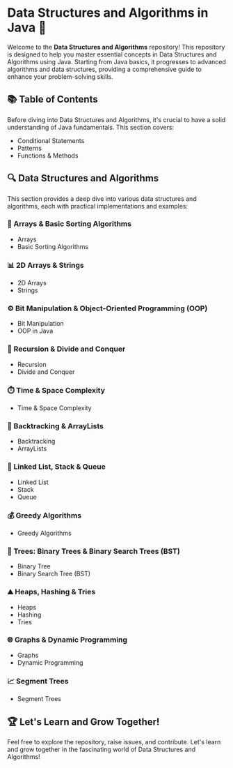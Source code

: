 # Data Structures and Algorithms in Java 🚀

Welcome to the **Data Structures and Algorithms** repository! This repository is designed to help you master essential concepts in Data Structures and Algorithms using Java. Starting from Java basics, it progresses to advanced algorithms and data structures, providing a comprehensive guide to enhance your problem-solving skills.

## 📚 Table of Contents

Before diving into Data Structures and Algorithms, it's crucial to have a solid understanding of Java fundamentals. This section covers:

- Conditional Statements
- Patterns
- Functions & Methods

## 🔍 Data Structures and Algorithms

This section provides a deep dive into various data structures and algorithms, each with practical implementations and examples:

### 🔢 Arrays & Basic Sorting Algorithms
- Arrays
- Basic Sorting Algorithms

### 📊 2D Arrays & Strings
- 2D Arrays
- Strings

### ⚙️ Bit Manipulation & Object-Oriented Programming (OOP)
- Bit Manipulation
- OOP in Java

### 🔄 Recursion & Divide and Conquer
- Recursion
- Divide and Conquer

### ⏱️ Time & Space Complexity
- Time & Space Complexity

### 🧩 Backtracking & ArrayLists
- Backtracking
- ArrayLists

### 🔗 Linked List, Stack & Queue
- Linked List
- Stack
- Queue

### 💰 Greedy Algorithms
- Greedy Algorithms

### 🌳 Trees: Binary Trees & Binary Search Trees (BST)
- Binary Tree
- Binary Search Tree (BST)

### ⛰️ Heaps, Hashing & Tries
- Heaps
- Hashing
- Tries

### 🌐 Graphs & Dynamic Programming
- Graphs
- Dynamic Programming

### 📈 Segment Trees
- Segment Trees

## 🏆 Let's Learn and Grow Together!

Feel free to explore the repository, raise issues, and contribute. Let's learn and grow together in the fascinating world of Data Structures and Algorithms!
